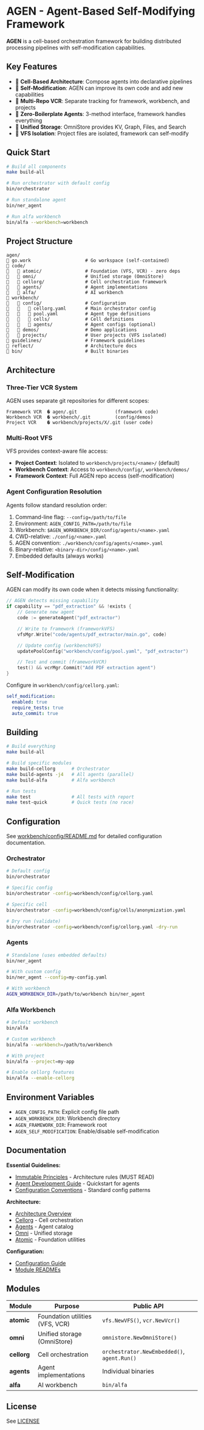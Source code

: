 # AGEN - Agent-Based Self-Modifying Framework

**AGEN** is a cell-based orchestration framework for building distributed processing pipelines with self-modification capabilities.

## Key Features

-  **Cell-Based Architecture**: Compose agents into declarative pipelines
-  **Self-Modification**: AGEN can improve its own code and add new capabilities
-  **Multi-Repo VCR**: Separate tracking for framework, workbench, and projects
-  **Zero-Boilerplate Agents**: 3-method interface, framework handles everything
-  **Unified Storage**: OmniStore provides KV, Graph, Files, and Search
-  **VFS Isolation**: Project files are isolated, framework can self-modify

## Quick Start

```bash
# Build all components
make build-all

# Run orchestrator with default config
bin/orchestrator

# Run standalone agent
bin/ner_agent

# Run alfa workbench
bin/alfa --workbench=workbench
```

## Project Structure

```
agen/
   go.work                    # Go workspace (self-contained)
   code/
      atomic/                # Foundation (VFS, VCR) - zero deps
      omni/                  # Unified storage (OmniStore)
      cellorg/               # Cell orchestration framework
      agents/                # Agent implementations
      alfa/                  # AI workbench
   workbench/
      config/                # Configuration
         cellorg.yaml       # Main orchestrator config
         pool.yaml          # Agent type definitions
         cells/             # Cell definitions
         agents/            # Agent configs (optional)
      demos/                 # Demo applications
      projects/              # User projects (VFS isolated)
   guidelines/                # Framework guidelines
   reflect/                   # Architecture docs
   bin/                       # Built binaries
```

## Architecture

### Three-Tier VCR System

AGEN uses separate git repositories for different scopes:

```
Framework VCR  � agen/.git              (framework code)
Workbench VCR  � workbench/.git         (config/demos)
Project VCR    � workbench/projects/X/.git (user code)
```

### Multi-Root VFS

VFS provides context-aware file access:

- **Project Context**: Isolated to `workbench/projects/<name>/` (default)
- **Workbench Context**: Access to `workbench/config/`, `workbench/demos/`
- **Framework Context**: Full AGEN repo access (self-modification)

### Agent Configuration Resolution

Agents follow standard resolution order:

1. Command-line flag: `--config=/path/to/file`
2. Environment: `AGEN_CONFIG_PATH=/path/to/file`
3. Workbench: `$AGEN_WORKBENCH_DIR/config/agents/<name>.yaml`
4. CWD-relative: `./config/<name>.yaml`
5. AGEN convention: `./workbench/config/agents/<name>.yaml`
6. Binary-relative: `<binary-dir>/config/<name>.yaml`
7. Embedded defaults (always works)

## Self-Modification

AGEN can modify its own code when it detects missing functionality:

```go
// AGEN detects missing capability
if capability == "pdf_extraction" && !exists {
    // Generate new agent
    code := generateAgent("pdf_extractor")

    // Write to framework (frameworkVFS)
    vfsMgr.Write("code/agents/pdf_extractor/main.go", code)

    // Update config (workbenchVFS)
    updatePoolConfig("workbench/config/pool.yaml", "pdf_extractor")

    // Test and commit (frameworkVCR)
    test() && vcrMgr.Commit("Add PDF extraction agent")
}
```

Configure in `workbench/config/cellorg.yaml`:

```yaml
self_modification:
  enabled: true
  require_tests: true
  auto_commit: true
```

## Building

```bash
# Build everything
make build-all

# Build specific modules
make build-cellorg      # Orchestrator
make build-agents -j4   # All agents (parallel)
make build-alfa         # Alfa workbench

# Run tests
make test               # All tests with report
make test-quick         # Quick tests (no race)
```

## Configuration

See [workbench/config/README.md](workbench/config/README.md) for detailed configuration documentation.

### Orchestrator

```bash
# Default config
bin/orchestrator

# Specific config
bin/orchestrator -config=workbench/config/cellorg.yaml

# Specific cell
bin/orchestrator -config=workbench/config/cells/anonymization.yaml

# Dry run (validate)
bin/orchestrator -config=workbench/config/cellorg.yaml -dry-run
```

### Agents

```bash
# Standalone (uses embedded defaults)
bin/ner_agent

# With custom config
bin/ner_agent --config=my-config.yaml

# With workbench
AGEN_WORKBENCH_DIR=/path/to/workbench bin/ner_agent
```

### Alfa Workbench

```bash
# Default workbench
bin/alfa

# Custom workbench
bin/alfa --workbench=/path/to/workbench

# With project
bin/alfa --project=my-app

# Enable cellorg features
bin/alfa --enable-cellorg
```

## Environment Variables

- `AGEN_CONFIG_PATH`: Explicit config file path
- `AGEN_WORKBENCH_DIR`: Workbench directory
- `AGEN_FRAMEWORK_DIR`: Framework root
- `AGEN_SELF_MODIFICATION`: Enable/disable self-modification

## Documentation

**Essential Guidelines:**
- [Immutable Principles](guidelines/immutable-principles.md) - Architecture rules (MUST READ)
- [Agent Development Guide](guidelines/agent-development-guide.md) - Quickstart for agents
- [Configuration Conventions](guidelines/configuration-conventions.md) - Standard config patterns

**Architecture:**
- [Architecture Overview](reflect/architecture/README.md)
- [Cellorg](reflect/architecture/cellorg.md) - Cell orchestration
- [Agents](reflect/architecture/agents.md) - Agent catalog
- [Omni](reflect/architecture/omni.md) - Unified storage
- [Atomic](reflect/architecture/atomic.md) - Foundation utilities

**Configuration:**
- [Configuration Guide](workbench/config/README.md)
- [Module READMEs](code/)

## Modules

| Module | Purpose | Public API |
|--------|---------|------------|
| **atomic** | Foundation utilities (VFS, VCR) | `vfs.NewVFS()`, `vcr.NewVcr()` |
| **omni** | Unified storage (OmniStore) | `omnistore.NewOmniStore()` |
| **cellorg** | Cell orchestration | `orchestrator.NewEmbedded()`, `agent.Run()` |
| **agents** | Agent implementations | Individual binaries |
| **alfa** | AI workbench | `bin/alfa` |

## License

See [LICENSE](LICENSE)
